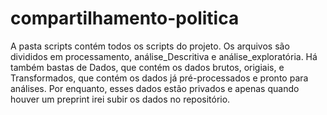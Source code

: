 # compartilhamento-politica

A pasta scripts contém todos os scripts do projeto. Os arquivos são divididos em processamento, análise_Descritiva e análise_exploratória.
Há também bastas de Dados, que contém os dados brutos, origiais, e Transformados, que contém os dados já pré-processados e pronto para análises. Por enquanto, esses dados estão privados e apenas quando houver um preprint irei subir os dados no repositório.
